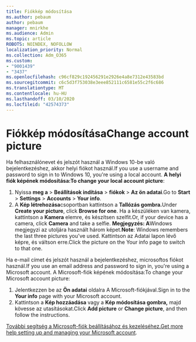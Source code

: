 ```yaml
---
title: Fiókkép módosítása
ms.author: pebaum
author: pebaum
manager: mnirkhe
ms.audience: Admin
ms.topic: article
ROBOTS: NOINDEX, NOFOLLOW
localization_priority: Normal
ms.collection: Adm_O365
ms.custom:
- "9001439"
- "3437"
ms.openlocfilehash: c96cf829c192456291e2926e4a8e7312e43583bd
ms.sourcegitcommit: c6c5d3f753038e3eee852111c6581e55c2f6c686
ms.translationtype: MT
ms.contentlocale: hu-HU
ms.lasthandoff: 03/10/2020
ms.locfileid: "42574373"
---
```

# <a name="change-account-picture"></a><span data-ttu-id="f8f89-102">Fiókkép módosítása</span><span class="sxs-lookup"><span data-stu-id="f8f89-102">Change account picture</span></span>

<span data-ttu-id="f8f89-103">Ha felhasználónevet és jelszót használ a Windows 10-be való bejelentkezéshez, akkor helyi fiókot használ.</span><span class="sxs-lookup"><span data-stu-id="f8f89-103">If you use a username and password to sign in to Windows 10, you're using a local account.</span></span> <span data-ttu-id="f8f89-104">**A helyi fiók képének módosítása:**</span><span class="sxs-lookup"><span data-stu-id="f8f89-104">**To change your local account picture**:</span></span>

1. <span data-ttu-id="f8f89-105">Nyissa **meg a** > **Beállítások indítása** > **fiókok** > **Az ön adatai**.</span><span class="sxs-lookup"><span data-stu-id="f8f89-105">Go to **Start** > **Settings** > **Accounts** > **Your info**.</span></span>
2. <span data-ttu-id="f8f89-106">A **Kép létrehozása**csoportban kattintson a **Tallózás gombra.**</span><span class="sxs-lookup"><span data-stu-id="f8f89-106">Under **Create your picture**, click **Browse for one**.</span></span> <span data-ttu-id="f8f89-107">Ha a készüléken van kamera, kattintson a **Kamera** elemre, és készítsen szelfit.</span><span class="sxs-lookup"><span data-stu-id="f8f89-107">Or, if your device has a camera, click **Camera** and take a selfie.</span></span> 
    <span data-ttu-id="f8f89-108">**Megjegyzés: A**Windows megjegyzi az utoljára használt három képet.</span><span class="sxs-lookup"><span data-stu-id="f8f89-108">**Note**: Windows remembers the last three pictures you've used.</span></span> <span data-ttu-id="f8f89-109">Kattintson az Adatai lapon lévő képre, és váltson erre.</span><span class="sxs-lookup"><span data-stu-id="f8f89-109">Click the picture on the Your info page to switch to that one.</span></span>

<span data-ttu-id="f8f89-110">Ha e-mail címet és jelszót használ a bejelentkezéshez, microsoftos fiókot használ.</span><span class="sxs-lookup"><span data-stu-id="f8f89-110">If you use an email address and password to sign in, you're using a Microsoft account.</span></span> <span data-ttu-id="f8f89-111">A Microsoft-fiók képének módosítása:</span><span class="sxs-lookup"><span data-stu-id="f8f89-111">To change your Microsoft account picture:</span></span>

1. <span data-ttu-id="f8f89-112">Jelentkezzen be az **Ön adatai** oldalra A Microsoft-fiókjával.</span><span class="sxs-lookup"><span data-stu-id="f8f89-112">Sign in to the **Your info** page with your Microsoft account.</span></span>
2. <span data-ttu-id="f8f89-113">Kattintson a **Kép hozzáadása** vagy a **Kép módosítása gombra,** majd kövesse az utasításokat.</span><span class="sxs-lookup"><span data-stu-id="f8f89-113">Click **Add picture** or **Change picture**, and then follow the instructions.</span></span>

<span data-ttu-id="f8f89-114">[További segítség a Microsoft-fiók beállításához és kezeléséhez.](https://support.microsoft.com/products/microsoft-account?category=manage-account)</span><span class="sxs-lookup"><span data-stu-id="f8f89-114">[Get more help setting up and managing your Microsoft account](https://support.microsoft.com/products/microsoft-account?category=manage-account).</span></span>

